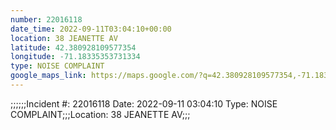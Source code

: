 ```yaml
---
number: 22016118
date_time: 2022-09-11T03:04:10+00:00
location: 38 JEANETTE AV
latitude: 42.380928109577354
longitude: -71.18335353731334
type: NOISE COMPLAINT
google_maps_link: https://maps.google.com/?q=42.380928109577354,-71.18335353731334
---
```


;;;;;;Incident #: 22016118   Date: 2022-09-11 03:04:10    Type: NOISE COMPLAINT;;;Location: 38 JEANETTE AV;;;
